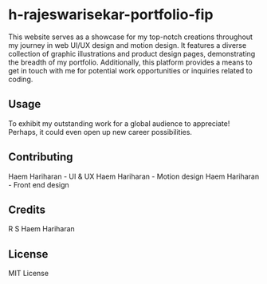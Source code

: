 # h-rajeswarisekar-portfolio-fip
This website serves as a showcase for my top-notch creations throughout my journey in web UI/UX design and motion design. It features a diverse collection of graphic illustrations and product design pages, demonstrating the breadth of my portfolio. Additionally, this platform provides a means to get in touch with me for potential work opportunities or inquiries related to coding.

## Usage

To exhibit my outstanding work for a global audience to appreciate! Perhaps, it could even open up new career possibilities.

## Contributing

Haem Hariharan - UI & UX 
Haem Hariharan - Motion design 
Haem Hariharan - Front end design

## Credits

R S Haem Hariharan

## License

MIT License